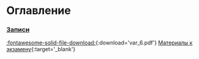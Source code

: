 # Оглавление

### [Записи](watch)

[:fontawesome-solid-file-download:](files/ex_material.pdf){:download='var_6.pdf'} [Материалы к экзамену](files/ex_material.pdf){:target='_blank'}